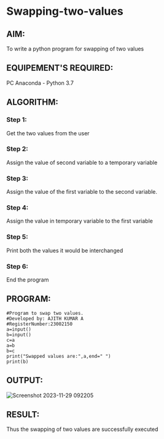 # Swapping-two-values
## AIM:
To write a python program for swapping of two values
## EQUIPEMENT'S REQUIRED: 
PC
Anaconda - Python 3.7
## ALGORITHM: 
### Step 1:
Get the two values from the user
### Step 2: 
Assign the value of second variable to a temporary variable 
### Step 3: 
Assign the value of the first variable to the second variable.
### Step 4:  
Assign the value in temporary variable to the first variable
### Step 5: 
Print both the values it would be interchanged
### Step 6: 
End the program
## PROGRAM:
```
#Program to swap two values.
#Developed by: AJITH KUMAR A
#RegisterNumber:23002150
a=input()
b=input()
c=a
a=b
b=c
print("Swapped values are:",a,end=" ")
print(b)

```
## OUTPUT:

![Screenshot 2023-11-29 092205](https://github.com/Ajith1413/Swapping-two-values/assets/139842524/24e2c681-8b63-4758-8d4a-ca18d75c771f)


## RESULT:
Thus the swapping of two values are successfully executed



